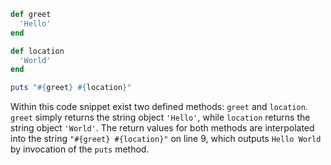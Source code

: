 ```Ruby
def greet
  'Hello'
end

def location
  'World'
end

puts "#{greet} #{location}"
```
Within this code snippet exist two defined methods: `greet` and `location`. `greet` simply returns the string object `'Hello'`, while `location` returns the string object `'World'`. The return values for both methods are interpolated into the string `"#{greet} #{location}"` on line 9, which outputs `Hello World` by invocation of the `puts` method.
